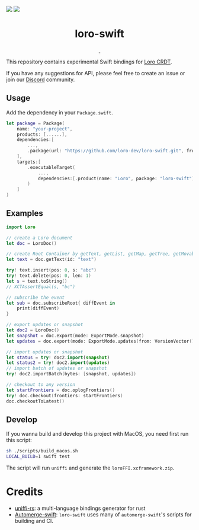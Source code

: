 [![](https://img.shields.io/endpoint?url=https%3A%2F%2Fswiftpackageindex.com%2Fapi%2Fpackages%2Floro-dev%2Floro-swift%2Fbadge%3Ftype%3Dswift-versions)](https://swiftpackageindex.com/loro-dev/loro-swift)
[![](https://img.shields.io/endpoint?url=https%3A%2F%2Fswiftpackageindex.com%2Fapi%2Fpackages%2Floro-dev%2Floro-swift%2Fbadge%3Ftype%3Dplatforms)](https://swiftpackageindex.com/loro-dev/loro-swift)

<h1 align="center">loro-swift</h1>

<p align="center">
  <a aria-label="X" href="https://x.com/loro_dev" target="_blank">
    <img alt="" src="https://img.shields.io/badge/Twitter-black?style=for-the-badge&logo=Twitter">
  </a>
  <a aria-label="Discord-Link" href="https://discord.gg/tUsBSVfqzf" target="_blank">
    <img alt="" src="https://img.shields.io/badge/Discord-black?style=for-the-badge&logo=discord">
  </a>
</p>

This repository contains experimental Swift bindings for
[Loro CRDT](https://github.com/loro-dev/loro).

If you have any suggestions for API, please feel free to create an issue or join
our [Discord](https://discord.gg/tUsBSVfqzf) community.


## Usage

Add the dependency in your `Package.swift`.

```swift
let package = Package(
    name: "your-project",
    products: [......],
    dependencies:[
        ...,
        .package(url: "https://github.com/loro-dev/loro-swift.git", from: "1.5.5")
    ],
    targets:[
        .executableTarget(
            ...,
            dependencies:[.product(name: "Loro", package: "loro-swift")],
        )
    ]
)
```

## Examples

```swift
import Loro

// create a Loro document
let doc = LoroDoc()

// create Root Container by getText, getList, getMap, getTree, getMovableList, getCounter
let text = doc.getText(id: "text")

try! text.insert(pos: 0, s: "abc")
try! text.delete(pos: 0, len: 1)
let s = text.toString()
// XCTAssertEqual(s, "bc")

// subscribe the event
let sub = doc.subscribeRoot{ diffEvent in
    print(diffEvent)
}

// export updates or snapshot
let doc2 = LoroDoc()
let snapshot = doc.export(mode: ExportMode.snapshot)
let updates = doc.export(mode: ExportMode.updates(from: VersionVector()))

// import updates or snapshot
let status = try! doc2.import(snapshot)
let status2 = try! doc2.import(updates)
// import batch of updates or snapshot
try! doc2.importBatch(bytes: [snapshot, updates])

// checkout to any version
let startFrontiers = doc.oplogFrontiers()
try! doc.checkout(frontiers: startFrontiers)
doc.checkoutToLatest()
```

## Develop

If you wanna build and develop this project with MacOS, you need first run this
script:

```bash
sh ./scripts/build_macos.sh
LOCAL_BUILD=1 swift test
```

The script will run `uniffi` and generate the `loroFFI.xcframework.zip`.

# Credits
- [uniffi-rs](https://github.com/mozilla/uniffi-rs): a multi-language bindings generator for rust
- [Automerge-swift](https://github.com/automerge/automerge-swift): `loro-swift`
    uses many of `automerge-swift`'s scripts for building and CI.
